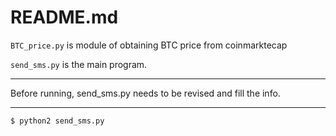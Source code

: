 # README.md

`BTC_price.py` is module of obtaining BTC price from coinmarktecap

`send_sms.py` is the main program.

---

Before running, send_sms.py needs to be revised and fill the info.

---

```
$ python2 send_sms.py
```
